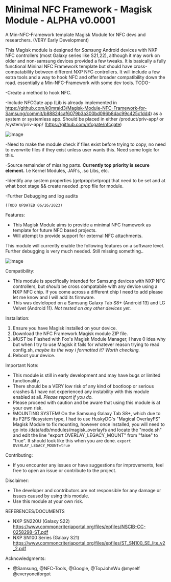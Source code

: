 # Minimal NFC Framework - Magisk Module - ALPHA v0.0001
A Min-NFC-Framework template Magisk Module for NFC devs and researchers. (VERY Early Development)

This Magisk module is designed for *Samsung* Android devices with NXP NFC controllers (most Galaxy series like S21,22), although it may work on older and non-samsung devices provided a few tweaks. It is basically a fully functional Mininal NFC Framework template but should have cross-compatability between different NXP NFC controllers. It will include a few extra tools and a way to hook NFC and offer broader compatibility down the road. essentially a Min-NFC-Framework with some dev tools.
TODO-

-Create a method to hook NFC.

-Include NFCGate app (Lib is already implemented in https://github.com/k0mraid3/Magisk-Module-NFC-Framework-for-Samsung/commit/b88824caf6079b3a300bd096b8dac99c425c1dd4)  as a system or systemless app. Should be placed in either /product/priv-app/ or /system/priv-app/ (https://github.com/nfcgate/nfcgate)

![image](https://github.com/k0mraid3/Magisk-Module-Minimal-NXP-NFC-Framework/assets/62849592/3d1ad333-55eb-4531-8100-e8959571bf0c)


-Need to make the module check if files exist before trying to copy, no need to overwrite files if they exist unless user wants this. Need some logic for this.

-Source remainder of missing parts. **Currently top priority is secure element.** I.e Kernel Modules, JAR's, .so Libs, etc. 

-Identify any system properties (getprop/setprop) that need to be set and at what boot stage && create needed .prop file for module.

-Further Debugging and log audits


```(TODO UPDATED 06/26/2023)```

Features:
- This Magisk Module aims to provide a minimal NFC framework as template for future NFC based projects.
- Will attempt to provide support for external NFC attachments.

This module will currently enable the following features on a software level. Further debugging is very much needed. Still missing something..

![image](https://github.com/k0mraid3/Magisk-Module-NFC-Framework-for-Samsung/assets/62849592/c30359b9-930b-40b9-a4ed-1fe94f7212f3)


Compatibility:
- This module is specifically intended for Samsung devices with NXP NFC controllers, but *should* be cross compatabile with any device using a NXP NFC chip. If you come across a different chip I need to add please let me know and I will add its firmware.
- This was devleloped on a Samsung Galaxy Tab S8+ (Android 13) and LG Velvet (Android 11). *Not tested on any other devices yet.*

Installation:
1. Ensure you have Magisk installed on your device.
2. Download the NFC Framework Magisk module ZIP file.
3. *MUST* be Flashed with Fox's Magisk Module Manager, I have 0 idea why but when I try to use Magisk it fails for whatever reason trying to read config.sh, *maybe its the way i formatted it? Worth checking.*
4. Reboot your device.


Important Note:
- This module is still in early development and may have bugs or limited functionality.
- There should be a VERY low risk of any kind of bootloop or serious crashes & I have not experienced any instability with this module enabled at all. *Please report if you do.*
- Please proceed with caution and be aware that using this module is at your own risk.
- !MOUNTING SYSTEM! On the Samsung Galaxy Tab S8+, which due to its F2FS filesystem type, I had to use HuskyDG's "Magical OverlayFS" Magisk Module to fix mounting, however once installed, you will need to go into /data/adb/modules/magisk_overlayfs and locate the "mode.sh" and edit the line "export OVERLAY_LEGACY_MOUNT" from "false" to "true". It should look like this when you are done. ```export OVERLAY_LEGACY_MOUNT=true```
  
Contributing:
- If you encounter any issues or have suggestions for improvements, feel free to open an issue or contribute to the project.

Disclaimer:
- The developer and contributors are not responsible for any damage or issues caused by using this module.
- Use this module at your own risk.

REFERENCES/DOCUMENTS
- NXP SN220U (Galaxy S22) https://www.commoncriteriaportal.org/files/epfiles/NSCIB-CC-0258298-ST.pdf
- NXP SN100 Series (Galaxy S21) https://www.commoncriteriaportal.org/files/epfiles/ST_SN100_SE_lite_v2_2.pdf

Acknowledgments:
- @Samsung, @NFC-Tools, @Google, @TopJohnWu @myself @everyoneiforgot
  

